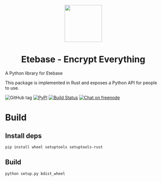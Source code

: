 <p align="center">
  <img width="120" src="https://github.com/etesync/etesync-web/blob/master/src/images/logo.svg" />
  <h1 align="center">Etebase - Encrypt Everything</h1>
</p>

A Python library for Etebase

This package is implemented in Rust and exposes a Python API for people to use.

![GitHub tag](https://img.shields.io/github/tag/etesync/etebase-py.svg)
[![PyPI](https://img.shields.io/pypi/v/etebase.svg)](https://pypi.python.org/pypi/etebase/)
[![Build Status](https://travis-ci.com/etesync/etebase-py.svg?branch=master)](https://travis-ci.com/etesync/etebase-py)
[![Chat on freenode](https://img.shields.io/badge/irc.freenode.net-%23EteSync-blue.svg)](https://webchat.freenode.net/?channels=#etesync)

# Build

## Install deps

```
pip install wheel setuptools setuptools-rust
```

## Build

```
python setup.py bdist_wheel
```
